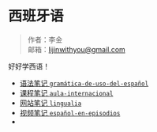 # 西班牙语

> 作者：李金 <br>
> 邮箱：lijinwithyou@gmail.com

好好学西语！

- [语法笔记 `gramática-de-uso-del-español`](gramática-de-uso-del-español/README.md)
- [课程笔记 `aula-internacional`](aula-internacional/README.md)
- [网站笔记 `lingualia`](lingualia/README.md)
- [视频笔记 `español-en-episodios`](español-en-episodios/README.md)
-
